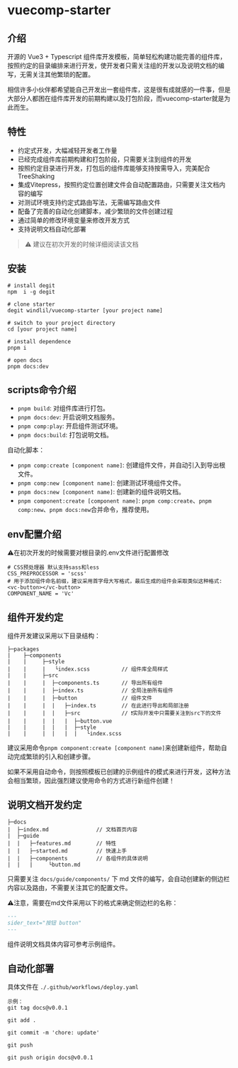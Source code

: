 # vuecomp-starter

## 介绍
开源的 Vue3 + Typescript 组件库开发模板，简单轻松构建功能完善的组件库，按照约定的目录编排来进行开发，使开发者只需关注组的开发以及说明文档的编写，无需关注其他繁琐的配置。

相信许多小伙伴都希望能自己开发出一套组件库，这是很有成就感的一件事，但是大部分人都困在组件库开发的前期构建以及打包阶段，而vuecomp-starter就是为此而生。

## 特性
- 约定式开发，大幅减轻开发者工作量
- 已经完成组件库前期构建和打包阶段，只需要关注到组件的开发
- 按照约定目录进行开发，打包后的组件库能够支持按需导入，完美配合TreeShaking
- 集成Vitepress，按照约定位置创建文件会自动配置路由，只需要关注文档内容的编写
- 对测试环境支持约定式路由写法，无需编写路由文件
- 配备了完善的自动化创建脚本，减少繁琐的文件创建过程
- 通过简单的修改环境变量来修改开发方式
- 支持说明文档自动化部署

> ⚠ 建议在初次开发的时候详细阅读该文档

## 安装
```
# install degit
npm  i -g degit

# clone starter
degit windlil/vuecomp-starter [your project name]

# switch to your project directory
cd [your project name]

# install dependence
pnpm i

# open docs
pnpm docs:dev
```

## scripts命令介绍
- `pnpm build`: 对组件库进行打包。
- `pnpm docs:dev`: 开启说明文档服务。
- `pnpm comp:play`: 开启组件测试环境。
- `pnpm docs:build`: 打包说明文档。

自动化脚本：
- `pnpm comp:create [component name]`: 创建组件文件，并自动引入到导出根文件。
- `pnpm comp:new [component name]`: 创建测试环境组件文件。
- `pnpm docs:new [component name]`: 创建新的组件说明文档。
- `pnpm component:create [component name]`: `pnpm comp:create`、`pnpm comp:new`、`pnpm docs:new`合并命令，推荐使用。

## env配置介绍
⚠在初次开发的时候需要对根目录的.env文件进行配置修改
```
# CSS预处理器 默认支持sass和less
CSS_PREPROCESSOR = 'scss'
# 用于添加组件命名前缀，建议采用首字母大写格式，最后生成的组件会采取类似这种格式:<vc-button></vc-button>
COMPONENT_NAME = 'Vc'
```


## 组件开发约定
组件开发建议采用以下目录结构：
```
├─packages
|    ├─components
|    |     ├─style
|    |     |   └index.scss          // 组件库全局样式
|    |     ├─src
|    |     |  ├─components.ts       // 导出所有组件
|    |     |  ├─index.ts            // 全局注册所有组件
|    |     |  ├─button              // 组件文件
|    |     |  |   ├─index.ts        // 在此进行导出和局部注册
|    |     |  |   ├─src             // ❗实际开发中只需要关注到src下的文件
|    |     |  |   |  ├─button.vue 
|    |     |  |   |  ├─style
|    |     |  |   |  |   └index.scss
```
建议采用命令`pnpm component:create [component name]`来创建新组件，帮助自动完成繁琐的引入和创建步骤。

如果不采用自动命令，则按照模板已创建的示例组件的模式来进行开发，这种方法会相当繁琐，因此强烈建议使用命令的方式进行新组件创建！

## 说明文档开发约定

```
├─docs
|  ├─index.md               // 文档首页内容
|  ├─guide              
|  |   ├─features.md        // 特性
|  |   ├─started.md         // 快速上手
|  |   ├─components         // 各组件的具体说明
|  |   |     └button.md
```
只需要关注 `docs/guide/components/` 下 md 文件的编写，会自动创建新的侧边栏内容以及路由，不需要关注其它的配置文件。

⚠️注意，需要在md文件采用以下的格式来确定侧边栏的名称：
```md
---
sider_text="按钮 button"
---
```
组件说明文档具体内容可参考示例组件。

## 自动化部署
具体文件在 `./.github/workflows/deploy.yaml`
```
示例：
git tag docs@v0.0.1

git add .

git commit -m 'chore: update'

git push

git push origin docs@v0.0.1
```